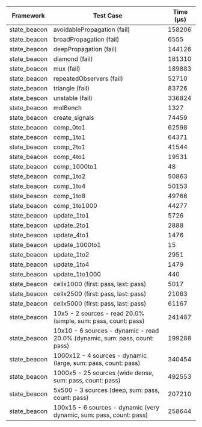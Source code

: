 | Framework | Test Case | Time (μs) |
| --- | --- | --- |
| state_beacon | avoidablePropagation (fail) | 158206 |
| state_beacon | broadPropagation (fail) | 6555 |
| state_beacon | deepPropagation (fail) | 144126 |
| state_beacon | diamond (fail) | 181310 |
| state_beacon | mux (fail) | 189883 |
| state_beacon | repeatedObservers (fail) | 52710 |
| state_beacon | triangle (fail) | 83726 |
| state_beacon | unstable (fail) | 336824 |
| state_beacon | molBench | 1327 |
| state_beacon | create_signals | 74459 |
| state_beacon | comp_0to1 | 62598 |
| state_beacon | comp_1to1 | 64371 |
| state_beacon | comp_2to1 | 41544 |
| state_beacon | comp_4to1 | 19531 |
| state_beacon | comp_1000to1 | 48 |
| state_beacon | comp_1to2 | 50863 |
| state_beacon | comp_1to4 | 50153 |
| state_beacon | comp_1to8 | 49766 |
| state_beacon | comp_1to1000 | 44277 |
| state_beacon | update_1to1 | 5726 |
| state_beacon | update_2to1 | 2888 |
| state_beacon | update_4to1 | 1476 |
| state_beacon | update_1000to1 | 15 |
| state_beacon | update_1to2 | 2951 |
| state_beacon | update_1to4 | 1479 |
| state_beacon | update_1to1000 | 440 |
| state_beacon | cellx1000 (first: pass, last: pass) | 5017 |
| state_beacon | cellx2500 (first: pass, last: pass) | 21063 |
| state_beacon | cellx5000 (first: pass, last: pass) | 61167 |
| state_beacon | 10x5 - 2 sources - read 20.0% (simple, sum: pass, count: pass) | 241487 |
| state_beacon | 10x10 - 6 sources - dynamic - read 20.0% (dynamic, sum: pass, count: pass) | 199288 |
| state_beacon | 1000x12 - 4 sources - dynamic (large, sum: pass, count: pass) | 340454 |
| state_beacon | 1000x5 - 25 sources (wide dense, sum: pass, count: pass) | 492553 |
| state_beacon | 5x500 - 3 sources (deep, sum: pass, count: pass) | 207210 |
| state_beacon | 100x15 - 6 sources - dynamic (very dynamic, sum: pass, count: pass) | 258644 |
